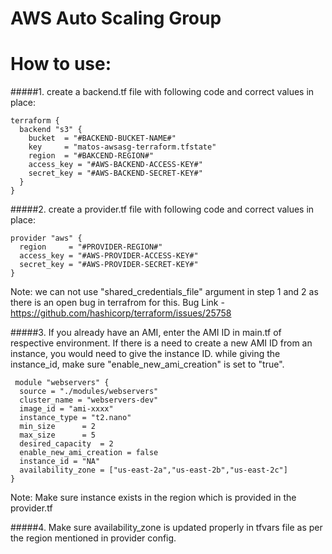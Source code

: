 # AWS Auto Scaling Group

# How to use:

#####1. create a backend.tf file with following code and correct values in place:

```
terraform {
  backend "s3" {
    bucket  = "#BACKEND-BUCKET-NAME#"
    key     = "matos-awsasg-terraform.tfstate"
    region  = "#BAKCEND-REGION#"
    access_key = "#AWS-BACKEND-ACCESS-KEY#"
    secret_key = "#AWS-BACKEND-SECRET-KEY#"
  }
}
```

#####2. create a provider.tf file with following code and correct values in place:

```
provider "aws" {
  region     = "#PROVIDER-REGION#"
  access_key = "#AWS-PROVIDER-ACCESS-KEY#"
  secret_key = "#AWS-PROVIDER-SECRET-KEY#"
}
```

Note: we can not use "shared_credentials_file" argument in step 1 and 2 as there is an open bug in terrafrom for this.
Bug Link - https://github.com/hashicorp/terraform/issues/25758

#####3. If you already have an AMI, enter the AMI ID in main.tf of respective environment. If there is a need to create a new AMI ID from an instance, you would need to give the instance ID. while giving the instance_id, make sure "enable_new_ami_creation" is set to "true".

```
 module "webservers" {
  source = "./modules/webservers"
  cluster_name = "webservers-dev"
  image_id = "ami-xxxx"
  instance_type = "t2.nano"
  min_size      = 2
  max_size      = 5
  desired_capacity  = 2
  enable_new_ami_creation = false
  instance_id = "NA"
  availability_zone = ["us-east-2a","us-east-2b","us-east-2c"]
}    
```
Note: Make sure instance exists in the region which is provided in the provider.tf

#####4. Make sure availability_zone is updated properly in tfvars file as per the region mentioned in provider config.

